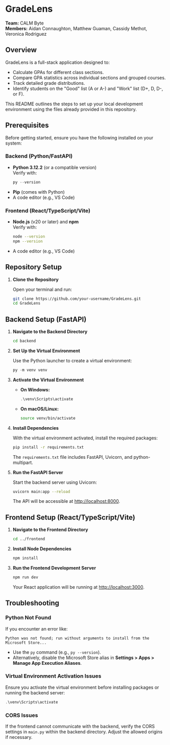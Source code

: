 # GradeLens

**Team:** CALM Byte  
**Members:** Aidan Connaughton, Matthew Guaman, Cassidy Methot, Veronica Rodriguez

## Overview

GradeLens is a full-stack application designed to:
- Calculate GPAs for different class sections.
- Compare GPA statistics across individual sections and grouped courses.
- Track detailed grade distributions.
- Identify students on the "Good" list (A or A-) and "Work" list (D+, D, D-, or F).

This README outlines the steps to set up your local development environment using the files already provided in this repository.

## Prerequisites

Before getting started, ensure you have the following installed on your system:

### Backend (Python/FastAPI)
- **Python 3.12.2** (or a compatible version)  
  Verify with:
  ```powershell
  py --version
  ```
- **Pip** (comes with Python)
- A code editor (e.g., VS Code)

### Frontend (React/TypeScript/Vite)
- **Node.js** (v20 or later) and **npm**  
  Verify with:
  ```bash
  node --version
  npm --version
  ```
- A code editor (e.g., VS Code)

## Repository Setup

1. **Clone the Repository**

   Open your terminal and run:
   ```bash
   git clone https://github.com/your-username/GradeLens.git
   cd GradeLens
   ```

## Backend Setup (FastAPI)

1. **Navigate to the Backend Directory**
   ```bash
   cd backend
   ```

2. **Set Up the Virtual Environment**

   Use the Python launcher to create a virtual environment:
   ```powershell
   py -m venv venv
   ```

3. **Activate the Virtual Environment**

   - **On Windows:**
     ```powershell
     .\venv\Scripts\activate
     ```
   - **On macOS/Linux:**
     ```bash
     source venv/bin/activate
     ```

4. **Install Dependencies**

   With the virtual environment activated, install the required packages:
   ```bash
   pip install -r requirements.txt
   ```
   The `requirements.txt` file includes FastAPI, Uvicorn, and python-multipart.

5. **Run the FastAPI Server**

   Start the backend server using Uvicorn:
   ```bash
   uvicorn main:app --reload
   ```
   The API will be accessible at [http://localhost:8000](http://localhost:8000).

## Frontend Setup (React/TypeScript/Vite)

1. **Navigate to the Frontend Directory**
   ```bash
   cd ../frontend
   ```

2. **Install Node Dependencies**
   ```bash
   npm install
   ```

3. **Run the Frontend Development Server**
   ```bash
   npm run dev
   ```
   Your React application will be running at [http://localhost:3000](http://localhost:3000).

## Troubleshooting

### Python Not Found
If you encounter an error like:
```
Python was not found; run without arguments to install from the Microsoft Store...
```
- Use the `py` command (e.g., `py --version`).
- Alternatively, disable the Microsoft Store alias in **Settings > Apps > Manage App Execution Aliases**.

### Virtual Environment Activation Issues
Ensure you activate the virtual environment before installing packages or running the backend server:
```powershell
.\venv\Scripts\activate
```

### CORS Issues
If the frontend cannot communicate with the backend, verify the CORS settings in `main.py` within the backend directory. Adjust the allowed origins if necessary.